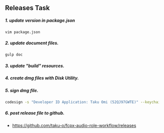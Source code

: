
## Releases Task

##### 1. update version in package.json

```
vim package.json
```

##### 2. update document files.

```sh
gulp doc
```

##### 3. update "build" resources.

##### 4. create dmg files with Disk Utility.

##### 5. sign dmg file.

```sh
codesign -s "Developer ID Application: Taku Omi (52QJ97GWTE)" --keychain "/Users/$USER/Library/Keychains/login.keychain" fcps-audio-role-workflow.dmg
```

##### 6. post release file to github.

- https://github.com/taku-o/fcpx-audio-role-workflow/releases


